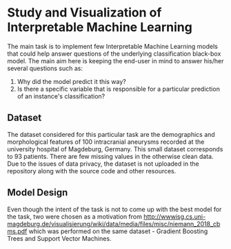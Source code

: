 # Study and Visualization of Interpretable Machine Learning 

The main task is to implement few Interpretable Machine Learning models that could help answer questions of the underlying classification black-box model. The main aim here is keeping the end-user in mind to answer his/her several questions such as:
  1. Why did the model predict it this way?
  2. Is there a specific variable that is responsible for a particular prediction of an instance's classification?
  
## Dataset

The dataset considered for this particular task are the demographics and morphological features of 100 intracranial aneurysms recorded at the university hospital of Magdeburg, Germany. This small dataset corresponds to 93 patients. There are few missing values in the otherwise clean data. Due to the issues of data privacy, the dataset is not uploaded in the repository along with the source code and other resources. 

## Model Design

Even though the intent of the task is not to come up with the best model for the task, two were chosen as a motivation from http://wwwisg.cs.uni-magdeburg.de/visualisierung/wiki/data/media/files/misc/niemann_2018_cbms.pdf which was performed on the same dataset - Gradient Boosting Trees and Support Vector Machines. 
